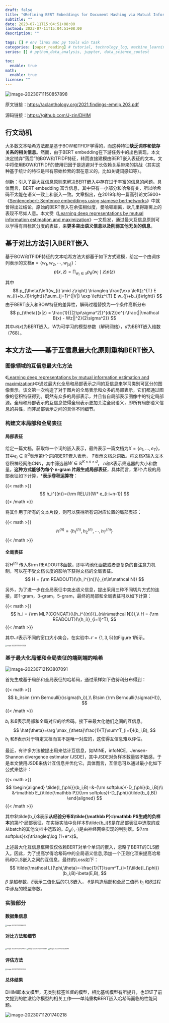 ```yaml
---
draft: false
title: "《Refining BERT Embeddings for Document Hashing via Mutual Information Maximization》阅读笔记"
subtitle: ""
date: 2023-07-11T15:04:51+08:00
lastmod: 2023-07-11T15:04:51+08:00
description: ""

tags: [] # env linux mac py tools win task
categories: [paper_reading] # tutorial, technology_log, machine_learning, nlp, paper_reading
series: [] # python_data_analysis, jupyter, data_science_contest

toc:
  enable: true
math:
  enable: true
license: ""
---
```


![image-20230711150857898](MD_img/image-20230711150857898.png)

原文链接：https://aclanthology.org/2021.findings-emnlp.203.pdf

源码链接：https://github.com/J-zin/DHIM

## 行文动机

大多数文本哈希方法都是基于BOW和TFIDF学得的，而这种特征**缺乏词序和依存关系的相关信息**。然而，由于BERT embedding在下游任务中的出色表现，本文决定抛弃“落后”的BOW和TFIDF特征，转而直接建模由BERT嵌入表征的文本。文中将使用BOW和TFIDF的使用归因于是逃避对于长依赖关系带来的挑战（其实这种基于统计的特征是带有原始检索的潜在意义的，比如关键词感知等）。

创新：引入了最大互信息原则来解决BERT嵌入中存在过于丰富的信息的问题。具体而言，BERT embedding 富含信息，其中只有一小部分和哈希有关，所以哈希码不太能在语义一致上和嵌入一致。文章指出，在2019年的一篇高引论文5900+《[Sentencebert: Sentence embeddings using siamese bertnetworks](https://aclanthology.org/D19-1410.pdf)》中就曾得出过结论，原始的BERT嵌入在余弦相似度，曼哈顿距离，欧几里得距离上的表现不尽如人意。本文受《[Learning deep representations by mutual information estimation and maximization](https://arxiv.org/pdf/1808.06670.pdf)》一文启发，通过最大互信息原则可以学得有目标区分度的表征，来**更多突出语义信息以及削弱其他无关的信息**。

## 基于对比方法引入BERT嵌入

基于BOW和TFIDF特征的文本哈希方法大都基于如下方式建模，给定一个由词序列表示的文档$\boldsymbol x=\{w_1, w_2,\cdots,w_{|x|}\}$：
$$
p(x, z)=\prod_{w_{i} \in x} p_{\theta}\left(w_{i} \mid z\right) p(z)
$$
其中
$$
p_{\theta}\left(w_{i} \mid z\right) \triangleq \frac{\exp \left(z^{T} E w_{i}+b_{i}\right)}{\sum_{j=1}^{|V|} \exp \left(z^{T} E w_{j}+b_{j}\right)}
$$
由于BERT嵌入和BOW特征的差异性，解码过程替换为一个条件高斯分布
$$
p_{\theta}(x|z) = \frac{1}{{(2\pi\sigma^2)}^{d/2}}e^{-\frac{||\mathcal B(x) - Wz||^2}{2\sigma^2}}
$$
其中$\mathcal B(x)$为BERT嵌入，$W$为可学习的模型参数（解码网络），$d$为BERT嵌入维数（768）。

## 本文方法——基于互信息最大化原则重构BERT嵌入

### 图像领域的互信息最大化方法

《[Learning deep representations by mutual information estimation and maximization](https://arxiv.org/pdf/1808.06670.pdf)》中通过最大化全局和局部表示之间的互信息来学习类别可区分的图像表示。该文第一次构造了对于图片的全局表示和众多的局部表示，它们都通过图像的卷积特征得到。既然有众多的局部表示，并且各自局部表示图像中的特定局部源。全局和局部表示的互信息使得全局表示更加关注全局语义，即所有局部语义信息的共性，而非局部表示之间的具体不同细节。

### 构建文本局部和全局表征

#### 局部表征

给定一篇文档，获取每一个词的嵌入表示，最终表示一篇文档为$X = \{e_1, . . . , e_T\}$，其中$e_i\in \mathbb R^d$表示第$i$个词的BERT嵌入表示， $T$表示文档总词数。将文档$X$输入文本卷积神经网络CNN，其中筛选器$W\in \mathbb R^{K\times n\times d}$， $n$和$K$表示筛选器的大小和数量。**这种方式能够为每个 n-gram 片段生成局部表征**，具体而言，第$i$个片段的局部表征如下计算，***表示卷积运算符**：

{{< math >}}
$$
h_i^{(n)}={\rm RELU}(W* e_{i:i+n-1})
$$
{{< /math >}}

将其作用于所有的文本片段，则可以获得所有词对应位置的局部表征：

{{< math >}}
$$
H^{(n)}=\{h_1^{(n)},h_2^{(n)},\cdots,h_T^{(n)}\}
$$
{{< /math >}}

#### 全局表征

将$H^{(n)}$ 传入$\rm READOUT$函数，即平均池化函数或者更复杂的自注意力机制，可以在不受文档长度的影响下获得文档的全局表征。
$$
H = {\rm READOUT}(\{h_i^{(n)}\}_{n\in\mathcal N})
$$


另外，为了进一步在全局表征中突出语义信息，提出采用三种不同切片方式的连接，即1-gram，3-gram，5-gram，最终的局部和全局表征可以如下计算：

{{< math >}}
$$
h_i = {\rm MLP(CONCAT}(\{h_i^{(n)}\}_{n\in\mathcal N})),\\
H = {\rm READOUT}(\{h_i\}_{i=1}^T),
$$
{{< /math >}}

其中$\mathcal N$表示不同的窗口大小集合，在实验中$\mathcal N=\{1,3,5\}$如Figure 1所示。

<img src="MD_img/image-20230711164247539.png" alt="image-20230711164247539" style="zoom: 33%;" />

### 基于最大化局部和全局表征的端到端的哈希

![image-20230712193807091](MD_img/image-20230712193807091.png)

首先生成基于局部和全局表征的哈希码，通过采样如下伯努利分布得到：

{{< math >}}
$$
b_i\sim {\rm Bernoulli}(\sigma(h_i)),\\
B\sim {\rm Bernoulli(\sigma(H))},
$$
{{< /math >}}

$b_i$ 和$B$表示局部和全局对应的哈希码。接下来最大化他们之间的互信息。
$$
\hat{\theta}=\arg \max_{\theta}\frac{1}{T}\sum^T_{i=1}I(b_i,B),
$$
$b_i$ 和$B$表示对于特定文档而言不是唯一对应的，这使得互信息难以评估。

最近，有许多方法被提出用来估计互信息，如MINE，infoNCE，Jensen-Shannon divergence estimator (JSDE)，其中JSDE对负样本数量较不敏感，于是本文使用JSDE来估计互信息并优化它。具体而言，互信息可以通过最小化如下公式来估计：

{{< math >}}
$$
\begin{aligned}
\tilde{I_{\phi}}(b_i;B)=&-{\rm softplus}(-D_{\phi}(b_i,B))\\
					 &-\mathbb E_{\tilde{\mathbb P}}{\rm softplus}(-D_{\phi}(\tilde{b_i},B))
\end{aligned}
$$
{{< /math >}}

其中$\tilde{b_i}$表示**从经验分布$\tilde{\mathbb P}=\mathbb P$生成的负样本**的第$i$个局部表征，在实际实验中负样本$\tilde{b_i}$是在局部表征中选取的或从batch的其他文档中选取的。$D_{\phi}(\cdot,\cdot)$是由神经网络实现的判别器。${\rm softplus}(x)\triangleq\log (1+e^x)$。

上述最大化互信息框架仅仅依赖BERT对单个单词的嵌入，忽略了BERT的CLS嵌入。因此，为了提高学得哈希码中的全局语义信息,添加一个正则化项来提高哈希码和CLS嵌入之间的互信息，最终的Loss如下：
$$
\tilde{\mathcal L}(\phi,\theta)=-\frac{1}{T}\sum^T_{i=1}\tilde{I_{\phi}}(b_i;B)-\beta(E,B),
$$
$\beta$ 是超参数，$E$表示二值化后的CLS嵌入， $\theta$是构造局部和全局二值码 $b_i$ 和$B$过程中涉及的模型参数。

### 实验部分

#### 数据集信息

<img src="MD_img/image-20230711200845225.png" alt="image-20230711200845225" style="zoom:33%;" />

#### 对比方法和细节

<img src="MD_img/image-20230711201124451.png" alt="image-20230711201124451" style="zoom:33%;" />

<img src="MD_img/image-20230711201148567.png" alt="image-20230711201148567" style="zoom:33%;" />

<img src="MD_img/image-20230711201326049.png" alt="image-20230711201326049" style="zoom: 33%;" />

#### 评估方法

<img src="MD_img/image-20230711201420024.png" alt="image-20230711201420024" style="zoom:33%;" />

#### 总体结果

DHIM即本文模型，无类别标签监督的模型，相比基线模型有所提升，也印证了前文提到的胜澈给你模型的相关工作——单纯重构BERT嵌入哈希码面临的性能问题。

![image-20230711201740218](MD_img/image-20230711201740218.png)
